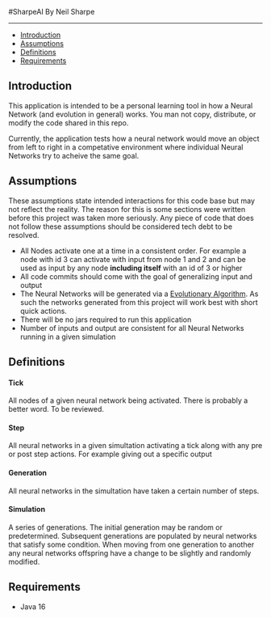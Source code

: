 #SharpeAI
By Neil Sharpe
___

* [Introduction](#Introduction)
* [Assumptions](#Assumptions)
* [Definitions](#Definitions)
* [Requirements](#Requirements)

## Introduction
This application is intended to be a personal learning tool in how a Neural Network (and evolution in general) works.   You man not copy, distribute, or modify the code shared in this repo.

Currently, the application tests how a neural network would move an object from left to right in a competative environment where individual Neural Networks try to acheive the same goal.

## Assumptions
These assumptions state intended interactions for this code base but may not reflect the reality.  The reason for this is some sections were written before this project was taken more seriously.  Any piece of code that does not follow these assumptions should be considered tech debt to be resolved.
* All Nodes activate one at a time in a consistent order.  For example a node with id 3 can activate with input from node 1 and 2 and can be used as input by any node **including itself** with an id of 3 or higher
* All code commits should come with the goal of generalizing input and output
* The Neural Networks will be generated via a [Evolutionary Algorithm](https://en.wikipedia.org/wiki/Evolutionary_algorithm).  As such the networks generated from this project will work best with short quick actions.
* There will be no jars required to run this application
* Number of inputs and output are consistent for all Neural Networks running in a given simulation

## Definitions

#### Tick
All nodes of a given neural network being activated.  There is probably a better word.  To be reviewed.
#### Step
All neural networks in a given simultation activating a tick along with any pre or post step actions. For example giving out a specific output
#### Generation
All neural networks in the simultation have taken a certain number of steps.

#### Simulation
A series of generations.  The initial generation may be random or predetermined.  Subsequent generations are populated by neural networks that satisfy some condition.  When moving from one generation to another any neural networks offspring have a change to be slightly and randomly modified.  


#### 
  

## Requirements
* Java 16